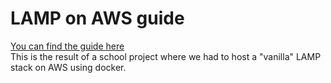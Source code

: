 # LAMP on AWS guide
[You can find the guide here](https://lampguide.vasll.repl.co/index.html)\
This is the result of a school project where we had to host a "vanilla" LAMP stack on AWS using docker.
